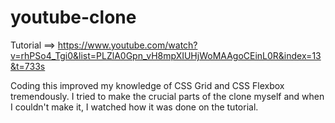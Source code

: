 # youtube-clone
 Tutorial ==> https://www.youtube.com/watch?v=rhPSo4_Tgi0&list=PLZlA0Gpn_vH8mpXIUHjWoMAAgoCEinL0R&index=13&t=733s
 
 Coding this improved my knowledge of CSS Grid and CSS Flexbox tremendously. I tried to make the crucial parts of the clone myself and when I couldn't make it, I watched how it was done on the tutorial.
